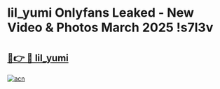 # lil_yumi Onlyfans Leaked - New Video & Photos March 2025 !s7l3v

# <h2><a href="https://30slxo.iuczelnia.edu.pl?title=lil_yumi&ref=s7l3v">🔗👉 🔴 lil_yumi</a></h2>

[![acn](https://github.com/user-attachments/assets/0f9c940e-d8b0-45ae-aac7-cd30a18b3e1c)](https://30slxo.iuczelnia.edu.pl?title=lil_yumi&ref=s7l3v)

